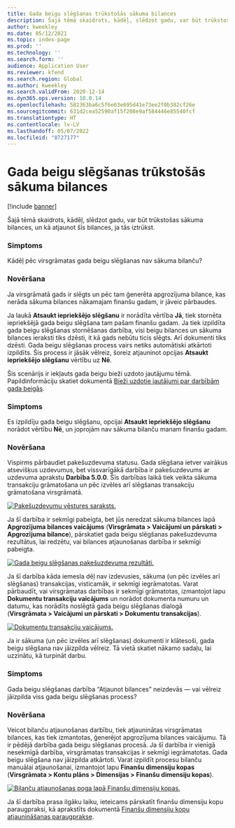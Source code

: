 ```yaml
---
title: Gada beigu slēgšanas trūkstošās sākuma bilances
description: Šajā tēmā skaidrots, kādēļ, slēdzot gadu, var būt trūkstošas sākuma bilances, un kā atjaunot šīs bilances, ja tās iztrūkst.
author: kweekley
ms.date: 05/12/2021
ms.topic: index-page
ms.prod: ''
ms.technology: ''
ms.search.form: ''
audience: Application User
ms.reviewer: kfend
ms.search.region: Global
ms.author: kweekley
ms.search.validFrom: 2020-12-14
ms.dyn365.ops.version: 10.0.14
ms.openlocfilehash: 582363ba6c5f6e63e695d41e73ee2f0b382cf26e
ms.sourcegitcommit: 631d2cea52590af15f208e9af584446e85540fcf
ms.translationtype: HT
ms.contentlocale: lv-LV
ms.lasthandoff: 05/07/2022
ms.locfileid: "8727177"
---
```

# <a name="year-end-close-missing-opening-balances"></a>Gada beigu slēgšanas trūkstošās sākuma bilances

[!include [banner](../includes/banner.md)]

Šajā tēmā skaidrots, kādēļ, slēdzot gadu, var būt trūkstošas sākuma bilances, un kā atjaunot šīs bilances, ja tās iztrūkst.

### <a name="symptom"></a>Simptoms

Kādēļ pēc virsgrāmatas gada beigu slēgšanas nav sākuma bilanču? 

### <a name="resolution"></a>Novēršana

Ja virsgrāmatā gads ir slēgts un pēc tam ģenerēta apgrozījuma bilance, kas nerāda sākuma bilances nākamajam finanšu gadam, ir jāveic pārbaudes.

Ja laukā **Atsaukt iepriekšējo slēgšanu** ir norādīta vērtība **Jā**, tiek stornēta iepriekšējā gada beigu slēgšana tam pašam finanšu gadam. Ja tiek izpildīta gada beigu slēgšanas stornēšanas darbība, visi beigu bilances un sākuma bilances ieraksti tiks dzēsti, it kā gads nebūtu ticis slēgts. Arī dokumenti tiks dzēsti. Gada beigu slēgšanas process vairs netiks automātiski atkārtoti izpildīts. Šis process ir jāsāk vēlreiz, šoreiz atjauninot opcijas **Atsaukt iepriekšējo slēgšanu** vērtību uz **Nē**.

Šis scenārijs ir iekļauts gada beigu bieži uzdoto jautājumu tēmā. Papildinformāciju skatiet dokumentā [Bieži uzdotie jautājumi par darbībām gada beigās](faq-year-end-activities.md).

### <a name="symptom"></a>Simptoms

Es izpildīju gada beigu slēgšanu, opcijai **Atsaukt iepriekšējo slēgšanu** norādot vērtību **Nē**, un joprojām nav sākuma bilanču manam finanšu gadam.

### <a name="resolution"></a>Novēršana

Vispirms pārbaudiet pakešuzdevuma statusu. Gada slēgšana ietver vairākus atsevišķus uzdevumus, bet vissvarīgākā darbība ir pakešuzdevums ar uzdevuma aprakstu **Darbība 5.0.0**. Šīs darbības laikā tiek veikta sākuma transakciju grāmatošana un pēc izvēles arī slēgšanas transakciju grāmatošana virsgrāmatā. 

[![Pakešuzdevumu vēstures saraksts.](./media/yec-mssng-open-blnces-01.png)](./media/yec-mssng-open-blnces-01.png)

Ja šī darbība ir sekmīgi pabeigta, bet jūs neredzat sākuma bilances lapā **Apgrozījuma bilances vaicājums** (**Virsgrāmata > Vaicājumi un pārskati > Apgrozījuma bilance**), pārskatiet gada beigu slēgšanas pakešuzdevuma rezultātus, lai redzētu, vai bilances atjaunošanas darbība ir sekmīgi pabeigta.

[![Gada beigu slēgšanas pakešuzdevuma rezultāti.](./media/yec-mssng-open-blnces-02.png)](./media/yec-mssng-open-blnces-02.png)

Ja šī darbība kāda iemesla dēļ nav izdevusies, sākuma (un pēc izvēles arī slēgšanas) transakcijas, visticamāk, ir sekmīgi iegrāmatotas. Varat pārbaudīt, vai virsgrāmatas darbības ir sekmīgi grāmatotas, izmantojot lapu **Dokumentu transakciju vaicājums** un norādot dokumenta numuru un datumu, kas norādīts noslēgtā gada beigu slēgšanas dialogā (**Virsgrāmata > Vaicājumi un pārskati > Dokumentu transakcijas**).

[![Dokumentu transakciju vaicājums.](./media/yec-mssng-open-blnces-03.png)](./media/yec-mssng-open-blnces-03.png)

Ja ir sākuma (un pēc izvēles arī slēgšanas) dokumenti ir klātesoši, gada beigu slēgšana nav jāizpilda vēlreiz. Tā vietā skatiet nākamo sadaļu, lai uzzinātu, kā turpināt darbu.

### <a name="symptom"></a>Simptoms

Gada beigu slēgšanas darbība “Atjaunot bilances” neizdevās — vai vēlreiz jāizpilda viss gada beigu slēgšanas process?

### <a name="resolution"></a>Novēršana

Veicot bilanču atjaunošanas darbību, tiek atjauninātas virsgrāmatas bilances, kas tiek izmantotas, ģenerējot apgrozījuma bilances vaicājumu.  Tā ir pēdējā darbība gada beigu slēgšanas procesā.  Ja šī darbība ir vienīgā nesekmīgā darbība, virsgrāmatas transakcijas ir sekmīgi iegrāmatotas.  Gada beigu slēgšana nav jāizpilda atkārtoti. Varat izpildīt procesu bilanču manuālai atjaunošanai, izmantojot lapu **Finanšu dimensiju kopas** (**Virsgrāmata > Kontu plāns > Dimensijas > Finanšu dimensiju kopas**).

[![Bilanču atjaunošanas poga lapā Finanšu dimensiju kopas.](./media/yec-mssng-open-blnces-04.png)](./media/yec-mssng-open-blnces-04.png)

Ja šī darbība prasa ilgāku laiku, ieteicams pārskatīt finanšu dimensiju kopu paraugpraksi, kā aprakstīts dokumentā [Finanšu dimensiju kopu atjaunināšanas paraugprakse](https://community.dynamics.com/365/financeandoperations/b/dynamics-365-finance-blog/posts/best-practices-for-updating-financial-dimension-set-dimension-sets). 

